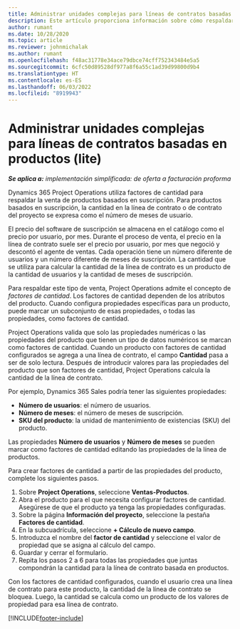```yaml
---
title: Administrar unidades complejas para líneas de contratos basadas en productos (lite)
description: Este artículo proporciona información sobre cómo respaldar la venta de productos basados en suscripción.
author: rumant
ms.date: 10/28/2020
ms.topic: article
ms.reviewer: johnmichalak
ms.author: rumant
ms.openlocfilehash: f48ac31778e34ace79dbce74cff752343484e5a5
ms.sourcegitcommit: 6cfc50d89528df977a8f6a55c1ad39d99800d9b4
ms.translationtype: HT
ms.contentlocale: es-ES
ms.lasthandoff: 06/03/2022
ms.locfileid: "8919943"
---
```

# <a name="manage-complex-units-for-product-based-contract-lines---lite"></a>Administrar unidades complejas para líneas de contratos basadas en productos (lite)

_**Se aplica a:** implementación simplificada: de oferta a facturación proforma_

Dynamics 365 Project Operations utiliza factores de cantidad para respaldar la venta de productos basados ​​en suscripción. Para productos basados ​​en suscripción, la cantidad en la línea de contrato o de contrato del proyecto se expresa como el número de meses de usuario.

El precio del software de suscripción se almacena en el catálogo como el precio por usuario, por mes. Durante el proceso de venta, el precio en la línea de contrato suele ser el precio por usuario, por mes que negoció y descontó el agente de ventas. Cada operación tiene un número diferente de usuarios y un número diferente de meses de suscripción. La cantidad que se utiliza para calcular la cantidad de la línea de contrato es un producto de la cantidad de usuarios y la cantidad de meses de suscripción.

Para respaldar este tipo de venta, Project Operations admite el concepto de *factores de cantidad*. Los factores de cantidad dependen de los atributos del producto. Cuando configura propiedades específicas para un producto, puede marcar un subconjunto de esas propiedades, o todas las propiedades, como factores de cantidad.

Project Operations valida que solo las propiedades numéricas o las propiedades del producto que tienen un tipo de datos numéricos se marcan como factores de cantidad. Cuando un producto con factores de cantidad configurados se agrega a una línea de contrato, el campo **Cantidad** pasa a ser de solo lectura. Después de introducir valores para las propiedades del producto que son factores de cantidad, Project Operations calcula la cantidad de la línea de contrato.

Por ejemplo, Dynamics 365 Sales podría tener las siguientes propiedades:

- **Número de usuarios**: el número de usuarios.
- **Número de meses**: el número de meses de suscripción.
- **SKU del producto**: la unidad de mantenimiento de existencias (SKU) del producto.

Las propiedades **Número de usuarios** y **Número de meses** se pueden marcar como factores de cantidad editando las propiedades de la línea de productos.

Para crear factores de cantidad a partir de las propiedades del producto, complete los siguientes pasos.

1. Sobre **Project Operations**, seleccione **Ventas-Productos**.
2. Abra el producto para el que necesita configurar factores de cantidad. Asegúrese de que el producto ya tenga las propiedades configuradas.
3. Sobre la página **Información del proyecto**, seleccione la pestaña **Factores de cantidad**.
4. En la subcuadrícula, seleccione **+ Cálculo de nuevo campo**.
5. Introduzca el nombre del **factor de cantidad** y seleccione el valor de propiedad que se asigna al cálculo del campo.
6. Guardar y cerrar el formulario.
7. Repita los pasos 2 a 6 para todas las propiedades que juntas compondrán la cantidad para la línea de contrato basada en productos.

Con los factores de cantidad configurados, cuando el usuario crea una línea de contrato para este producto, la cantidad de la línea de contrato se bloquea. Luego, la cantidad se calcula como un producto de los valores de propiedad para esa línea de contrato.


[!INCLUDE[footer-include](../../includes/footer-banner.md)]